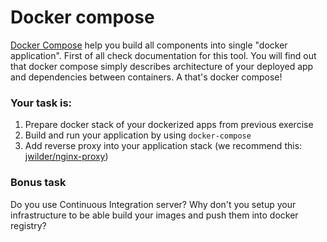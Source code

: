 Docker compose
==============

[Docker Compose](https://docs.docker.com/compose) help you build all components into single "docker application". First of all check documentation for this tool. You will find out that docker compose simply describes architecture of your deployed app and dependencies between containers. A that's docker compose!

### Your task is:

1. Prepare docker stack of your dockerized apps from previous exercise
2. Build and run your application by using `docker-compose`
3. Add reverse proxy into your application stack (we recommend this: [jwilder/nginx-proxy](https://github.com/jwilder/nginx-proxy))

### Bonus task
Do you use Continuous Integration server? Why don't you setup your infrastructure to be able build your images and push them into docker registry?

